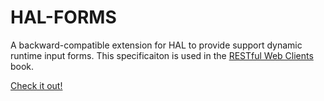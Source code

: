 # HAL-FORMS

A backward-compatible extension for HAL to provide support dynamic runtime input forms. This specificaiton is used in the [RESTful Web Clients](http://g.mamund.com/rwcbook) book.


[Check it out!](http://rwcbook.github.io/hal-forms/)

